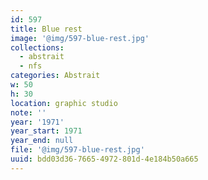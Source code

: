 ```yaml
---
id: 597
title: Blue rest
image: '@img/597-blue-rest.jpg'
collections:
  - abstrait
  - nfs
categories: Abstrait
w: 50
h: 30
location: graphic studio
note: ''
year: '1971'
year_start: 1971
year_end: null
file: '@img/597-blue-rest.jpg'
uuid: bdd03d36-7665-4972-801d-4e184b50a665
---
```


